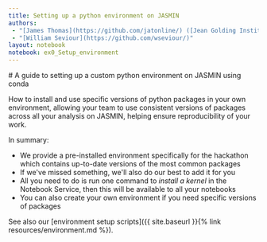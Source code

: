 ```yaml
---
title: Setting up a python environment on JASMIN
authors:
 - "[James Thomas](https://github.com/jatonline/) ([Jean Golding Institute](https://www.bristol.ac.uk/golding/))"
 - "[William Seviour](https://github.com/wseviour/)"
layout: notebook
notebook: ex0_Setup_environment
---
```


<div class="lead" markdown="1">
# A guide to setting up a custom python environment on JASMIN using conda

How to install and use specific versions of python packages in your own
environment, allowing your team to use consistent versions of packages across
all your analysis on JASMIN, helping ensure reproducibility of your work.

In summary:
* We provide a pre-installed environment specifically for the hackathon which
  contains up-to-date versions of the most common packages
* If we've missed something, we'll also do our best to add it for you
* All you need to do is run one command to *install a kernel* in the Notebook
  Service, then this will be available to all your notebooks
* You can also create your own environment if you need specific versions of
  packages

See also our [environment setup scripts]({{ site.baseurl }}{% link resources/environment.md %}).
</div>
